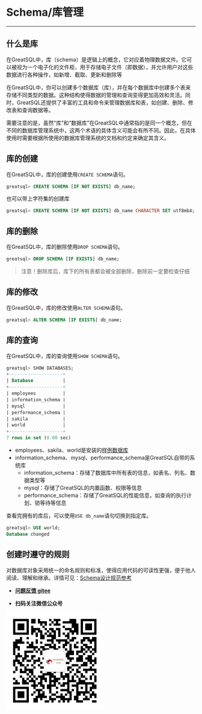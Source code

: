 # Schema/库管理
---

## 什么是库
在GreatSQL中，库（schema）是逻辑上的概念，它对应着物理数据文件。它可以被视为一个电子化的文件柜，用于存储电子文件（即数据），并允许用户对这些数据进行各种操作，如新增、截取、更新和删除等

在GreatSQL中，你可以创建多个数据库（库），并在每个数据库中创建多个表来存储不同类型的数据。这种结构使得数据的管理和查询变得更加高效和灵活。同时，GreatSQL还提供了丰富的工具和命令来管理数据库和表，如创建、删除、修改表和查询数据等。

需要注意的是，虽然“库”和“数据库”在GreatSQL中通常指的是同一个概念，但在不同的数据库管理系统中，这两个术语的具体含义可能会有所不同。因此，在具体使用时需要根据所使用的数据库管理系统的文档和约定来确定其含义。

## 库的创建
在GreatSQL中，库的创建使用`CREATE SCHEMA`语句。
```sql
greatsql> CREATE SCHEMA [IF NOT EXISTS] db_name;
```
也可以带上字符集的创建库
```sql
greatsql> CREATE SCHEMA [IF NOT EXISTS] db_name CHARACTER SET utf8mb4;
```

## 库的删除
在GreatSQL中，库的删除使用`DROP SCHEMA`语句。
```sql
greatsql> DROP SCHEMA [IF EXISTS] db_name;
```
> 注意！删除库后，库下的所有表都会被全部删除，删除前一定要检查仔细
## 库的修改
在GreatSQL中，库的修改使用`ALTER SCHEMA`语句。
```sql
greatsql> ALTER SCHEMA [IF EXISTS] db_name;
```
## 库的查询
在GreatSQL中，库的查询使用`SHOW SCHEMA`语句。
```sql
greatsql> SHOW DATABASES;
+--------------------+
| Database           |
+--------------------+
| employees          |
| information_schema |
| mysql              |
| performance_schema |
| sakila             |
| world              |
+--------------------+
7 rows in set (0.00 sec)
```
- employees、sakila、world是安装的[样例数据库](./12-dev-guide.md)
- information_schema、mysql、performance_schema是GreatSQL自带的系统库
    - information_schema：存储了数据库中所有表的信息，如表名、列名、数据类型等
    - mysql：存储了GreatSQL的内置函数、权限等信息
    - performance_schema：存储了GreatSQL的性能信息，如查询的执行计划、锁等待等信息

查看完拥有的库后，可以使用`USE db_name`语句切换到指定库。
```sql
greatsql> USE world;
Database changed
```
## 创建时遵守的规则
对数据库对象采用统一的命名规则和标准，使得应用代码的可读性更强，便于他人阅读、理解和继承。详情可见：[Schema设计规范参考](../10-optimze/2-1-schema-design-refer.md)

- **[问题反馈 gitee](https://gitee.com/GreatSQL/GreatSQL-Manual/issues)**

- **扫码关注微信公众号**

![greatsql-wx](../greatsql-wx.jpg)

